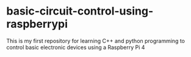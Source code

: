 # basic-circuit-control-using-raspberrypi
This is my first repository for learning C++ and python programming to control basic electronic devices using a Raspberry Pi 4
